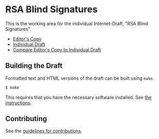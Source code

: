 # RSA Blind Signatures

This is the working area for the individual Internet-Draft, "RSA Blind Signatures".

* [Editor's Copy](https://cfrg.github.io/draft-irtf-cfrg-blind-signatures/#go.draft-irtf-cfrg-rsa-blind-signatures.html)
* [Individual Draft](https://tools.ietf.org/html/draft-irtf-cfrg-rsa-blind-signatures)
* [Compare Editor's Copy to Individual Draft](https://cfrg.github.io/draft-irtf-cfrg-blind-signatures/#go.draft-irtf-cfrg-rsa-blind-signatures.diff)

## Building the Draft

Formatted text and HTML versions of the draft can be built using `make`.

```sh
$ make
```

This requires that you have the necessary software installed.  See
[the instructions](https://github.com/martinthomson/i-d-template/blob/master/doc/SETUP.md).


## Contributing

See the
[guidelines for contributions](https://github.com/cfrg/draft-irtf-cfrg-blind-signatures/blob/master/CONTRIBUTING.md).

